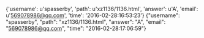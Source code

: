 {'username': u'spasserby', 'path': u'xz1136/1136.html', 'answer': u'A', 'email': u'569078986@qq.com', 'time': '2016-02-28:16:53:23'}
{"username": "spasserby", "path": "xz1136/1136.html", "answer": "A", "email": "569078986@qq.com", "time": "2016-02-28:17:06:59"}
